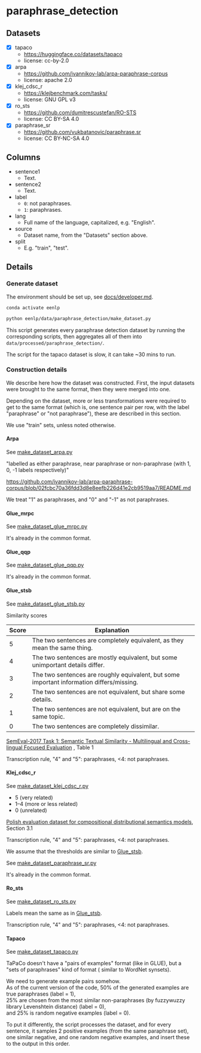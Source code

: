 # paraphrase_detection

## Datasets

- [x] tapaco
    - https://huggingface.co/datasets/tapaco
    - license: cc-by-2.0
- [x] arpa
    - https://github.com/ivannikov-lab/arpa-paraphrase-corpus
    - license: apache 2.0
- [x] klej_cdsc_r
    - https://klejbenchmark.com/tasks/
    - license: GNU GPL v3
- [x] ro_sts
    - https://github.com/dumitrescustefan/RO-STS
    - license: CC BY-SA 4.0
- [x] paraphrase_sr
    - https://github.com/vukbatanovic/paraphrase.sr
    - license: CC BY-NC-SA 4.0

## Columns

- sentence1
    - Text.
- sentence2
    - Text.
- label
    - `0`: not paraphrases.
    - `1`: paraphrases.
- lang
    - Full name of the language, capitalized, e.g. "English".
- source
    - Dataset name, from the "Datasets" section above.
- split
    - E.g. "train", "test".

## Details

### Generate dataset

The environment should be set up, see [docs/developer.md](../../../docs/developer.md).

```bash
conda activate eenlp

python eenlp/data/paraphrase_detection/make_dataset.py
```

This script generates every paraphrase detection dataset by running the corresponding scripts, then aggregates all of
them into `data/processed/paraphrase_detection/`.

The script for the tapaco dataset is slow, it can take ~30 mins to run.

### Construction details

We describe here how the dataset was constructed. First, the input datasets were brought to the same format, then they
were merged into one.

Depending on the dataset, more or less transformations were required to get to the same format (which is, one sentence
pair per row, with the label "paraphrase" or "not paraphrase"), these are described in this section.

We use "train" sets, unless noted otherwise.

#### Arpa

See [make_dataset_arpa.py](make_dataset_arpa.py)

"labelled as either paraphrase, near paraphrase or non-paraphrase (with 1, 0, -1 labels respectively)"

https://github.com/ivannikov-lab/arpa-paraphrase-corpus/blob/02fcbc70a36fdd3d8e8eefb226d41e2cb9519aa7/README.md

We treat "1" as paraphrases, and "0" and "-1" as not paraphrases.

#### Glue_mrpc

See [make_dataset_glue_mrpc.py](make_dataset_glue_mrpc.py)

It's already in the common format.

#### Glue_qqp

See [make_dataset_glue_qqp.py](make_dataset_glue_qqp.py)

It's already in the common format.

#### Glue_stsb

See [make_dataset_glue_stsb.py](make_dataset_glue_stsb.py)

Similarity scores

| Score | Explanation |
|---|---|
|5|The two sentences are completely equivalent, as they mean the same thing.|
|4|The two sentences are mostly equivalent, but some unimportant details differ.|
|3|The two sentences are roughly equivalent, but some important information differs/missing.|
|2|The two sentences are not equivalent, but share some details.|
|1|The two sentences are not equivalent, but are on the same topic.|
|0|The two sentences are completely dissimilar.|

[SemEval-2017 Task 1: Semantic Textual Similarity - Multilingual and Cross-lingual Focused Evaluation](https://arxiv.org/abs/1708.00055)
, Table 1

Transcription rule, "4" and "5": paraphrases, <4: not paraphrases.

#### Klej_cdsc_r

See [make_dataset_klej_cdsc_r.py](make_dataset_klej_cdsc_r.py)

- 5 (very related)
- 1–4 (more or less related)
- 0 (unrelated)

[Polish evaluation dataset for compositional distributional semantics models](https://aclanthology.org/P17-1073/),
Section 3.1

Transcription rule, "4" and "5": paraphrases, <4: not paraphrases.

We assume that the thresholds are similar to [Glue_stsb](#Glue_stsb).

See [make_dataset_paraphrase_sr.py](make_dataset_paraphrase_sr.py)

It's already in the common format.

#### Ro_sts

See [make_dataset_ro_sts.py](make_dataset_ro_sts.py)

Labels mean the same as in [Glue_stsb](#Glue_stsb).

Transcription rule, "4" and "5": paraphrases, <4: not paraphrases.

#### Tapaco

See [make_dataset_tapaco.py](make_dataset_tapaco.py)

TaPaCo doesn't have a "pairs of examples" format (like in GLUE), but a "sets of paraphrases" kind of format (
similar to WordNet synsets).

We need to generate example pairs somehow.  
As of the current version of the code, 50% of the generated examples are true paraphrases (label = 1),  
25% are chosen from the most similar non-paraphrases (by fuzzywuzzy library Levenshtein distance) (label = 0),  
and 25% is random negative examples (label = 0).

To put it differently, the script processes the dataset, and for every sentence, it samples 2 positive examples (from
the same paraphrase set), one similar negative, and one random negative examples, and insert these to the output in this
order.